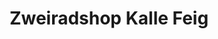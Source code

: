 ---
title: "Zweiradshop Kalle Feig"
url: /osterode-am-harz/zweiradshop-kalle-feig/
shop: Fahrrad
---